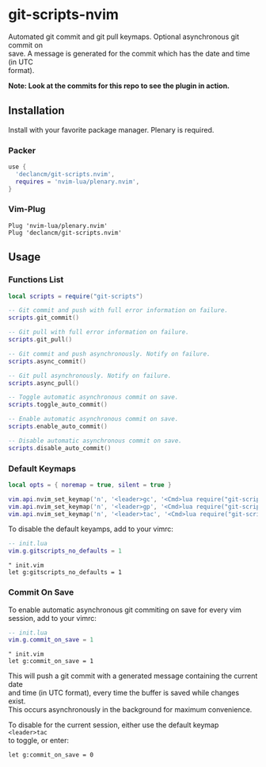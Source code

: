 # git-scripts-nvim

Automated git commit and git pull keymaps. Optional asynchronous git commit on\
save. A message is generated for the commit which has the date and time (in UTC\
format).

__Note: Look at the commits for this repo to see the plugin in action.__

## Installation

Install with your favorite package manager. Plenary is required.

### Packer

```lua
use {
  'declancm/git-scripts.nvim',
  requires = 'nvim-lua/plenary.nvim',
}
```

### Vim-Plug

```vim
Plug 'nvim-lua/plenary.nvim'
Plug 'declancm/git-scripts.nvim'
```

## Usage

### Functions List

```lua
local scripts = require("git-scripts")

-- Git commit and push with full error information on failure.
scripts.git_commit()

-- Git pull with full error information on failure.
scripts.git_pull()

-- Git commit and push asynchronously. Notify on failure.
scripts.async_commit()

-- Git pull asynchronously. Notify on failure.
scripts.async_pull()

-- Toggle automatic asynchronous commit on save.
scripts.toggle_auto_commit()

-- Enable automatic asynchronous commit on save.
scripts.enable_auto_commit()

-- Disable automatic asynchronous commit on save.
scripts.disable_auto_commit()
```

### Default Keymaps

```lua
local opts = { noremap = true, silent = true }

vim.api.nvim_set_keymap('n', '<leader>gc', '<Cmd>lua require("git-scripts").async_commit()<CR>', opts)
vim.api.nvim_set_keymap('n', '<leader>gp', '<Cmd>lua require("git-scripts").async_pull()<CR>', opts)
vim.api.nvim_set_keymap('n', '<leader>tac', '<Cmd>lua require("git-scripts").toggle_auto_commit()<CR>', opts)
```

To disable the default keyamps, add to your vimrc:

```lua
-- init.lua
vim.g.gitscripts_no_defaults = 1
```

```vim
" init.vim
let g:gitscripts_no_defaults = 1
```

### Commit On Save

To enable automatic asynchronous git commiting on save for every vim session,
add to your vimrc:

```lua
-- init.lua
vim.g.commit_on_save = 1
```

```vim
" init.vim
let g:commit_on_save = 1
```

This will push a git commit with a generated message containing the current date\
and time (in UTC format), every time the buffer is saved while changes exist.\
This occurs asynchronously in the background for maximum convenience.

To disable for the current session, either use the default keymap `<leader>tac`\
 to toggle, or enter:

```vim
let g:commit_on_save = 0
```

